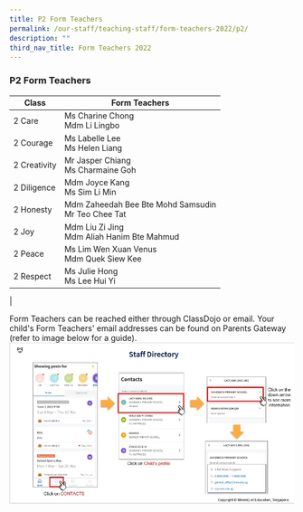 ```yaml
---
title: P2 Form Teachers
permalink: /our-staff/teaching-staff/form-teachers-2022/p2/
description: ""
third_nav_title: Form Teachers 2022
---
```

### **P2 Form Teachers**

| Class| Form Teachers | 
| -------- | -------- |
| 2 Care     | Ms Charine Chong <br> Mdm Li Lingbo |
| 2 Courage | Ms Labelle Lee <br> Ms Helen Liang |
| 2 Creativity | Mr Jasper Chiang <br> Ms Charmaine Goh |
| 2 Diligence | Mdm Joyce Kang <br> Ms Sim Li Min | 
| 2 Honesty | Mdm Zaheedah Bee Bte Mohd Samsudin <br> Mr Teo Chee Tat | 
| 2 Joy | Mdm Liu Zi Jing <br> Mdm Aliah Hanim Bte Mahmud | 
| 2 Peace | Ms Lim Wen Xuan Venus <br> Mdm Quek Siew Kee |
| 2 Respect  | Ms Julie Hong <br> Ms Lee Hui Yi | 
|

Form Teachers can be reached either through ClassDojo or email. Your child's Form Teachers' email addresses can be found on Parents Gateway (refer to image below for a guide).
![](/images/PG-contacts2.jpg)